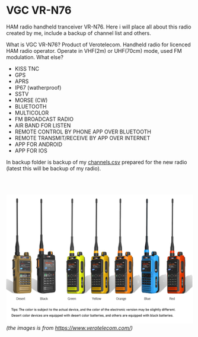 # VGC VR-N76
HAM radio handheld tranceiver VR-N76. Here i will place all about this radio created by me, include a backup of channel list and others.

What is VGC VR-N76? Product of Verotelecom. Handheld radio for licenced HAM radio operator. Operate in VHF(2m) or UHF(70cm) mode, used FM modulation. What else?

- KISS TNC
- GPS
- APRS
- IP67 (watherproof)
- SSTV
- MORSE (CW)
- BLUETOOTH
- MULTICOLOR
- FM BROADCAST RADIO
- AIR BAND FOR LISTEN
- REMOTE CONTROL BY PHONE APP OVER BLUETOOTH
- REMOTE TRANSMIT/RECEIVE BY APP OVER INTERNET
- APP FOR ANDROID
- APP FOR IOS

In backup folder is backup of my <a href="backup/channels.csv">channels.csv</a> prepared for the new radio (latest this will be backup of my radio).

<br />
<br />

<img src="/images/radios.jpg"><br />
<i>(the images is from <a href="https://www.verotelecom.com/">https://www.verotelecom.com/</a>)</i>

